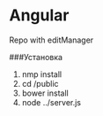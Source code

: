 # Angular
Repo with editManager

###Установка
1. nmp install
2. cd /public
3. bower install
4. node ../server.js
